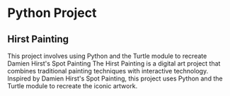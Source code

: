 # Python Project
## Hirst Painting
This project involves using Python and the Turtle module to recreate Damien Hirst's Spot Painting
The Hirst Painting is a digital art project that combines traditional painting techniques with interactive technology. Inspired by Damien Hirst's Spot Painting, this project uses Python and the Turtle module to recreate the iconic artwork.
